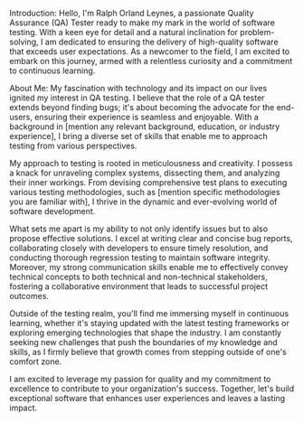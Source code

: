 Introduction:
Hello, I'm Ralph Orland Leynes, a passionate Quality Assurance (QA) Tester ready to make my mark in the world of software testing. With a keen eye for detail and a natural inclination for problem-solving, I am dedicated to ensuring the delivery of high-quality software that exceeds user expectations. As a newcomer to the field, I am excited to embark on this journey, armed with a relentless curiosity and a commitment to continuous learning.

About Me:
My fascination with technology and its impact on our lives ignited my interest in QA testing. I believe that the role of a QA tester extends beyond finding bugs; it's about becoming the advocate for the end-users, ensuring their experience is seamless and enjoyable. With a background in [mention any relevant background, education, or industry experience], I bring a diverse set of skills that enable me to approach testing from various perspectives.

My approach to testing is rooted in meticulousness and creativity. I possess a knack for unraveling complex systems, dissecting them, and analyzing their inner workings. From devising comprehensive test plans to executing various testing methodologies, such as [mention specific methodologies you are familiar with], I thrive in the dynamic and ever-evolving world of software development.

What sets me apart is my ability to not only identify issues but to also propose effective solutions. I excel at writing clear and concise bug reports, collaborating closely with developers to ensure timely resolution, and conducting thorough regression testing to maintain software integrity. Moreover, my strong communication skills enable me to effectively convey technical concepts to both technical and non-technical stakeholders, fostering a collaborative environment that leads to successful project outcomes.

Outside of the testing realm, you'll find me immersing myself in continuous learning, whether it's staying updated with the latest testing frameworks or exploring emerging technologies that shape the industry. I am constantly seeking new challenges that push the boundaries of my knowledge and skills, as I firmly believe that growth comes from stepping outside of one's comfort zone.

I am excited to leverage my passion for quality and my commitment to excellence to contribute to your organization's success. Together, let's build exceptional software that enhances user experiences and leaves a lasting impact.
